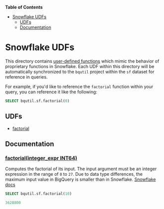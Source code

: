 <!-- START doctoc generated TOC please keep comment here to allow auto update -->
<!-- DON'T EDIT THIS SECTION, INSTEAD RE-RUN doctoc TO UPDATE -->
**Table of Contents**

- [Snowflake UDFs](#snowflake-udfs)
  - [UDFs](#udfs)
  - [Documentation](#documentation)

<!-- END doctoc generated TOC please keep comment here to allow auto update -->

# Snowflake UDFs

This directory contains [user-defined functions](https://cloud.google.com/bigquery/docs/reference/standard-sql/user-defined-functions)
which mimic the behavior of proprietary functions in Snowflake. Each UDF within this
directory will be automatically synchronized to the `bqutil` project within the
`sf` dataset for reference in queries.

For example, if you'd like to reference the `factorial` function within your query,
you can reference it like the following:
```sql
SELECT bqutil.sf.factorial(0)
```

## UDFs

* [factorial](#factorial)


## Documentation

### [factorial(integer_expr INT64)](factorial.sql)
Computes the factorial of its input. The input argument must be an integer expression in the range of `0` to `27`. Due to data type differences, the maximum input value in BigQuery is smaller than in Snowflake. [Snowflake docs](https://docs.snowflake.com/en/sql-reference/functions/factorial.html)
```sql
SELECT bqutil.sf.factorial(10)

3628800
```
